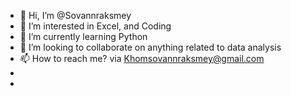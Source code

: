 - 👋 Hi, I’m @Sovannraksmey
- 👀 I’m interested in Excel, and Coding
- 🌱 I’m currently learning Python
- 💞️ I’m looking to collaborate on anything related to data analysis
- 📫 How to reach me? via Khomsovannraksmey@gmail.com
- 
- 
<!---
Sovannraksmey/Sovannraksmey is a ✨ special ✨ repository because its `README.md` (this file) appears on your GitHub profile.
You can click the Preview link to take a look at your changes.
--->
